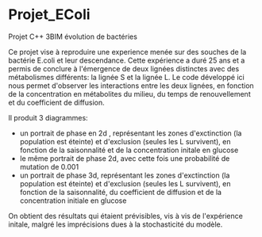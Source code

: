 # Projet_EColi
Projet C++ 3BIM évolution de bactéries

Ce projet vise à reproduire une experience menée sur des souches de la bactérie E.coli et leur descendance. 
Cette expérience a duré 25 ans et a permis de conclure à l'émergence de deux lignées distinctes avec des métabolismes différents: la lignée S et la lignée L. 
Le code développé ici nous permet d'observer les interactions entre les deux lignées, en fonction de la concentration en métabolites du milieu, du temps de renouvellement et du coefficient de diffusion. 

Il produit 3 diagrammes: 
- un portrait de phase en 2d , représentant les zones d'exctinction (la population est éteinte) et d'exclusion (seules les L survivent), en fonction de la saisonnalité et de la concentration initale en glucose
- le même portrait de phase 2d, avec cette fois une probabilité de mutation  de 0.001
- un portrait de phase 3d, représentant les zones d'exctinction (la population est éteinte) et d'exclusion (seules les L survivent), en fonction de la saisonnalité, du coefficient de diffusion et de la concentration initiale en glucose

On obtient des résultats qui étaient prévisibles, vis à vis de l'expérience initale, malgré les imprécisions dues à la stochasticité du modèle.